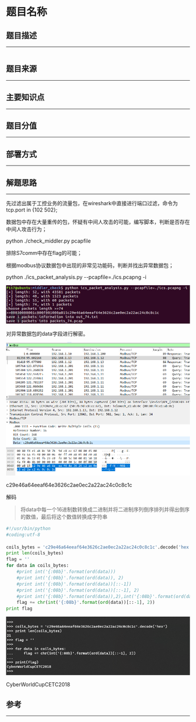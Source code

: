 # 题目名称

## 题目描述
---
```

```

## 题目来源
---


## 主要知识点
---


## 题目分值
---


## 部署方式
---


## 解题思路
---


先过滤出属于工控业务的流量包，在wireshark中直接进行端口过滤，命令为tcp.port in {102 502};

数据包中存在大量重传的包，怀疑有中间人攻击的可能，编写脚本，判断是否存在中间人攻击行为；

python ./check_middler.py  pcapfile

排除S7comm中存在flag的可能；

根据modbus协议数据包中出现的非常见功能码，判断并找出异常数据包；

python ./ics_packet_analysis.py --pcapfile=./ics.pcapng -i

![](images/ctf-2021-08-23-15-08-59.png)

对异常数据包的data字段进行解密。

![](images/ctf-2021-08-23-15-10-27.png)

c29e46a64eeaf64e3626c2ae0ec2a22ac24c0c8c1c

解码

> 将data中每一个16进制数转换成二进制并将二进制序列倒序排列并得出倒序的数值，最后将这个数值转换成字符串

```python
#!/usr/bin/python
#coding:utf-8

coils_bytes = 'c29e46a64eeaf64e3626c2ae0ec2a22ac24c0c8c1c'.decode('hex')
print len(coils_bytes)
flag = ''
for data in coils_bytes:
    #print int('{:08b}'.format(ord(data)))
    #print int('{:08b}'.format(ord(data)), 2)
    #print int('{:08b}'.format(ord(data))[::-1])
    #print int('{:08b}'.format(ord(data))[::-1], 2)
	#print int('{:08b}'.format(ord(data)),2),int('{:08b}'.format(ord(data))[::-1], 2)
	flag += chr(int('{:08b}'.format(ord(data))[::-1], 2))
print flag
```

![](images/ctf-2021-08-23-15-13-43.png)

CyberWorldCupCETC2018

## 参考
---
